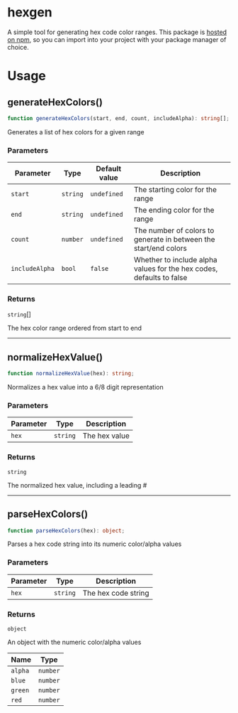 # hexgen

A simple tool for generating hex code color ranges. This package is [hosted on npm](https://www.npmjs.com/package/@jstock/hexgen), so you can import into your project with your package manager of choice.

# Usage

## generateHexColors()

```ts
function generateHexColors(start, end, count, includeAlpha): string[];
```

Generates a list of hex colors for a given range

### Parameters

| Parameter      | Type     | Default value | Description                                                          |
| -------------- | -------- | ------------- | -------------------------------------------------------------------- |
| `start`        | `string` | `undefined`   | The starting color for the range                                     |
| `end`          | `string` | `undefined`   | The ending color for the range                                       |
| `count`        | `number` | `undefined`   | The number of colors to generate in between the start/end colors     |
| `includeAlpha` | `bool`   | `false`       | Whether to include alpha values for the hex codes, defaults to false |

### Returns

`string`[]

The hex color range ordered from start to end

---

## normalizeHexValue()

```ts
function normalizeHexValue(hex): string;
```

Normalizes a hex value into a 6/8 digit representation

### Parameters

| Parameter | Type     | Description   |
| --------- | -------- | ------------- |
| `hex`     | `string` | The hex value |

### Returns

`string`

The normalized hex value, including a leading #

---

## parseHexColors()

```ts
function parseHexColors(hex): object;
```

Parses a hex code string into its numeric color/alpha values

### Parameters

| Parameter | Type     | Description         |
| --------- | -------- | ------------------- |
| `hex`     | `string` | The hex code string |

### Returns

`object`

An object with the numeric color/alpha values

| Name    | Type     |
| ------- | -------- |
| `alpha` | `number` |
| `blue`  | `number` |
| `green` | `number` |
| `red`   | `number` |

